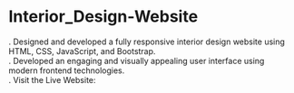 # Interior_Design-Website
. Designed and developed a fully responsive interior design website using HTML, CSS, JavaScript, and Bootstrap.                                                                   
. Developed an engaging and visually appealing user interface using modern frontend technologies.                                                                                    
. Visit the Live Website: 
